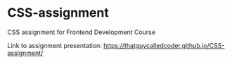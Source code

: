 # CSS-assignment
CSS assignment for Frontend Development Course

Link to assignment presentation: https://thatguycalledcoder.github.io/CSS-assignment/
